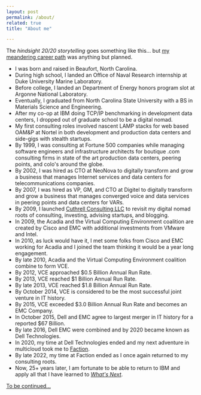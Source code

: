 ```yaml
---
layout: post
permalink: /about/
related: true
title: "About me"

---
```


The _hindsight 20/20 storytelling_ goes something like this... but [my meandering career path](/resume/) was anything but planned.

* I was born and raised in Beaufort, North Carolina.
* During high school, I landed an Office of Naval Research internship at Duke University Marine Laboratory.
* Before college, I landed an Department of Energy honors program slot at Argonne National Laboratory.
* Eventually, I graduated from North Carolina State University with a BS in Materials Science and Engineering. 
* After my co-op at IBM doing TCP/IP benchmarking in development data centers, I dropped out of graduate school to be a digital nomad. 
* My first consulting roles involved nascent LAMP stacks for web based OAM&P at Nortel in both development and production data centers and side-gigs with stealth startups. 
* By 1999, I was consulting at Fortune 500 companies while managing software engineers and infrastructure architects for boutique .com consulting firms in state of the art production data centers, peering points, and colo's around the globe. 
* By 2002, I was hired as CTO at NeoNova to digitally transform and grow a business that manages Internet services and data centers for telecommunications companies.
* By 2007, I was hired as VP, GM, and CTO at Digitel to digitally transform and grow a business that manages converged voice and data services in peering points and data centers for VARs. 
* By 2009, I launched [Cuthrell Consulting LLC](https://cuthrell.com) to revisit my digital nomad roots of consulting, investing, advising startups, and blogging.
* In 2009, the Acadia and the Virtual Computing Environment coalition are created by Cisco and EMC with additional investments from VMware and Intel.
* In 2010, as luck would have it, I met some folks from Cisco and EMC working for Acadia and I joined the team thinking it would be a year long engagement. 
* By late 2010, Acadia and the Virtual Computing Environment coalition combine to form VCE. 
* By 2012, VCE approached $0.5 Billion Annual Run Rate. 
* By 2013, VCE reached $1 Billion Annual Run Rate. 
* By late 2013, VCE reached $1.8 Billion Annual Run Rate. 
* By October 2014, VCE is considered to be the most successful joint venture in IT history. 
* By 2015, VCE exceeded $3.0 Billion Annual Run Rate and becomes an EMC Company. 
* In October 2015, Dell and EMC agree to largest merger in IT history for a reported $67 Billion. 
* By late 2016, Dell EMC were combined and by 2020 became known as Dell Technologies.
* In 2020, my time at Dell Technologies ended and my next adventure in multicloud took me to [Faction](https://www.factioninc.com/).
* By late 2022, my time at Faction ended as I once again returned to my consulting roots.
* Now, 25+ years later, I am fortunate to be able to return to IBM and apply all that I have learned to [_What's Next_](https://www.taos.com/resources/press-releases/taos-brings-aboard-new-senior-vice-president-of-products-to-accelerate-digital-transformation-strategies/).

[To be continued...](/resume/)
